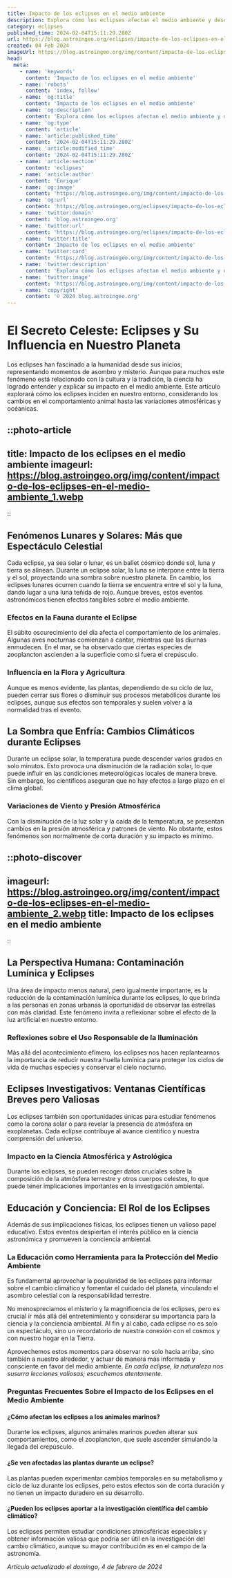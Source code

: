 ```yaml
---
title: Impacto de los eclipses en el medio ambiente
description: Explora cómo los eclipses afectan el medio ambiente y descubre su influencia misteriosa en la Tierra y sus especies.
category: eclipses
published_time: 2024-02-04T15:11:29.280Z
url: https://blog.astroingeo.org/eclipses/impacto-de-los-eclipses-en-el-medio-ambiente
created: 04 Feb 2024
imageUrl: https://blog.astroingeo.org/img/content/impacto-de-los-eclipses-en-el-medio-ambiente_1.webp
head:
  meta:
    - name: 'keywords'
      content: 'Impacto de los eclipses en el medio ambiente'
    - name: 'robots'
      content: 'index, follow'
    - name: 'og:title'
      content: 'Impacto de los eclipses en el medio ambiente'
    - name: 'og:description'
      content: 'Explora cómo los eclipses afectan el medio ambiente y descubre su influencia misteriosa en la Tierra y sus especies.'
    - name: 'og:type'
      content: 'article'
    - name: 'article:published_time'
      content: '2024-02-04T15:11:29.280Z'
    - name: 'article:modified_time'
      content: '2024-02-04T15:11:29.280Z'
    - name: 'article:section'
      content: 'eclipses'
    - name: 'article:author'
      content: 'Enrique'
    - name: 'og:image'
      content: 'https://blog.astroingeo.org/img/content/impacto-de-los-eclipses-en-el-medio-ambiente_1.webp'
    - name: 'og:url'
      content: 'https://blog.astroingeo.org/eclipses/impacto-de-los-eclipses-en-el-medio-ambiente'
    - name: 'twitter:domain'
      content: 'blog.astroingeo.org'
    - name: 'twitter:url'
      content: 'https://blog.astroingeo.org/eclipses/impacto-de-los-eclipses-en-el-medio-ambiente'
    - name: 'twitter:title'
      content: 'Impacto de los eclipses en el medio ambiente'
    - name: 'twitter:card'
      content: 'https://blog.astroingeo.org/img/content/impacto-de-los-eclipses-en-el-medio-ambiente_1.webp'
    - name: 'twitter:description'
      content: 'Explora cómo los eclipses afectan el medio ambiente y descubre su influencia misteriosa en la Tierra y sus especies.'
    - name: 'twitter:image'
      content: 'https://blog.astroingeo.org/img/content/impacto-de-los-eclipses-en-el-medio-ambiente_1.webp'
    - name: 'copyright'
      content: '© 2024 blog.astroingeo.org'
---
```

# El Secreto Celeste: Eclipses y Su Influencia en Nuestro Planeta

Los eclipses han fascinado a la humanidad desde sus inicios, representando momentos de asombro y misterio. Aunque para muchos este fenómeno está relacionado con la cultura y la tradición, la ciencia ha logrado entender y explicar su impacto en el medio ambiente. Este artículo explorará cómo los eclipses inciden en nuestro entorno, considerando los cambios en el comportamiento animal hasta las variaciones atmosféricas y océanicas.


::photo-article
---
title: Impacto de los eclipses en el medio ambiente
imageurl: https://blog.astroingeo.org/img/content/impacto-de-los-eclipses-en-el-medio-ambiente_1.webp
---
::


## Fenómenos Lunares y Solares: Más que Espectáculo Celestial

Cada eclipse, ya sea solar o lunar, es un ballet cósmico donde sol, luna y tierra se alinean. Durante un eclipse solar, la luna se interpone entre la tierra y el sol, proyectando una sombra sobre nuestro planeta. En cambio, los eclipses lunares ocurren cuando la tierra se encuentra entre el sol y la luna, dando lugar a una luna teñida de rojo. Aunque breves, estos eventos astronómicos tienen efectos tangibles sobre el medio ambiente.

### Efectos en la Fauna durante el Eclipse

El súbito oscurecimiento del día afecta el comportamiento de los animales. Algunas aves nocturnas comienzan a cantar, mientras que las diurnas enmudecen. En el mar, se ha observado que ciertas especies de zooplancton ascienden a la superficie como si fuera el crepúsculo.

### Influencia en la Flora y Agricultura

Aunque es menos evidente, las plantas, dependiendo de su ciclo de luz, pueden cerrar sus flores o disminuir sus procesos metabólicos durante los eclipses, aunque sus efectos son temporales y suelen volver a la normalidad tras el evento.

## La Sombra que Enfría: Cambios Climáticos durante Eclipses

Durante un eclipse solar, la temperatura puede descender varios grados en solo minutos. Esto provoca una disminución de la radiación solar, lo que puede influir en las condiciones meteorológicas locales de manera breve. Sin embargo, los científicos aseguran que no hay efectos a largo plazo en el clima global.

### Variaciones de Viento y Presión Atmosférica

Con la disminución de la luz solar y la caída de la temperatura, se presentan cambios en la presión atmosférica y patrones de viento. No obstante, estos fenómenos son normalmente de corta duración y su impacto es mínimo.


::photo-discover
---
imageurl: https://blog.astroingeo.org/img/content/impacto-de-los-eclipses-en-el-medio-ambiente_2.webp
title: Impacto de los eclipses en el medio ambiente
---
::


## La Perspectiva Humana: Contaminación Lumínica y Eclipses

Una área de impacto menos natural, pero igualmente importante, es la reducción de la contaminación lumínica durante los eclipses, lo que brinda a las personas en zonas urbanas la oportunidad de observar las estrellas con más claridad. Este fenómeno invita a reflexionar sobre el efecto de la luz artificial en nuestro entorno.

### Reflexiones sobre el Uso Responsable de la Iluminación

Más allá del acontecimiento efímero, los eclipses nos hacen replantearnos la importancia de reducir nuestra huella lumínica para proteger los ciclos de vida de muchas especies y conservar el cielo nocturno.

## Eclipses Investigativos: Ventanas Científicas Breves pero Valiosas

Los eclipses también son oportunidades únicas para estudiar fenómenos como la corona solar o para revelar la presencia de atmósfera en exoplanetas. Cada eclipse contribuye al avance científico y nuestra comprensión del universo.

### Impacto en la Ciencia Atmosférica y Astrológica

Durante los eclipses, se pueden recoger datos cruciales sobre la composición de la atmósfera terrestre y otros cuerpos celestes, lo que puede tener implicaciones importantes en la investigación ambiental.

## Educación y Conciencia: El Rol de los Eclipses

Además de sus implicaciones físicas, los eclipses tienen un valioso papel educativo. Estos eventos despiertan el interés público en la ciencia astronómica y promueven la conciencia ambiental.

### La Educación como Herramienta para la Protección del Medio Ambiente

Es fundamental aprovechar la popularidad de los eclipses para informar sobre el cambio climático y fomentar el cuidado del planeta, vinculando el asombro celestial con la responsabilidad terrestre.

No menospreciamos el misterio y la magnificencia de los eclipses, pero es crucial ir más allá del entretenimiento y considerar su importancia para la ciencia y la conciencia ambiental. Al fin y al cabo, cada eclipse no es solo un espectáculo, sino un recordatorio de nuestra conexión con el cosmos y con nuestro hogar en la Tierra.

Aprovechemos estos momentos para observar no solo hacia arriba, sino también a nuestro alrededor, y actuar de manera más informada y consciente en favor del medio ambiente. *En cada eclipse, la naturaleza nos susurra lecciones valiosas; escuchemos atentamente.*

### Preguntas Frecuentes Sobre el Impacto de los Eclipses en el Medio Ambiente

#### ¿Cómo afectan los eclipses a los animales marinos?
Durante los eclipses, algunos animales marinos pueden alterar sus comportamientos, como el zooplancton, que suele ascender simulando la llegada del crepúsculo.

#### ¿Se ven afectadas las plantas durante un eclipse?
Las plantas pueden experimentar cambios temporales en su metabolismo y ciclo de luz durante los eclipses, pero estos efectos son de corta duración y no tienen un impacto duradero en su desarrollo.

#### ¿Pueden los eclipses aportar a la investigación científica del cambio climático?
Los eclipses permiten estudiar condiciones atmosféricas especiales y obtener información valiosa que podría ser útil en la investigación del cambio climático, aunque su mayor contribución es en el campo de la astronomía.

_Artículo actualizado el domingo, 4 de febrero de 2024_